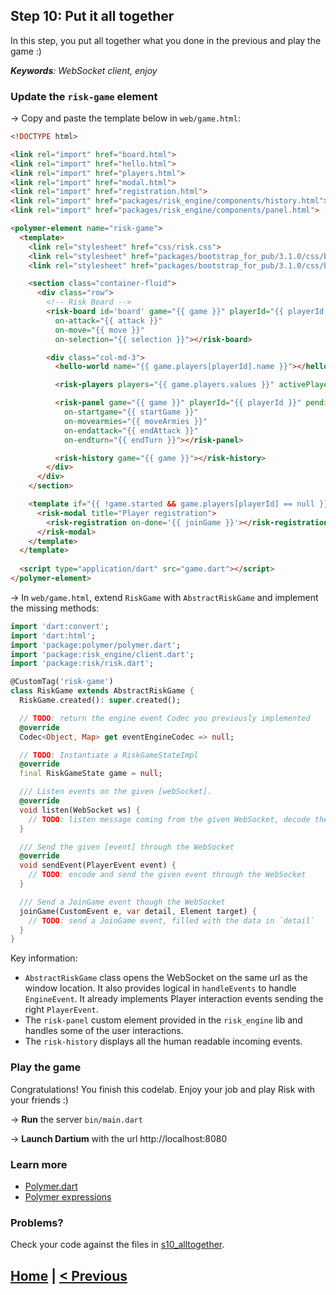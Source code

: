 ## Step 10: Put it all together

In this step, you put all together what you done in the previous and play the game :)

_**Keywords**: WebSocket client, enjoy_

### Update the `risk-game` element

&rarr; Copy and paste the template below in `web/game.html`:

```HTML
<!DOCTYPE html>

<link rel="import" href="board.html">
<link rel="import" href="hello.html">
<link rel="import" href="players.html">
<link rel="import" href="modal.html">
<link rel="import" href="registration.html">
<link rel="import" href="packages/risk_engine/components/history.html">
<link rel="import" href="packages/risk_engine/components/panel.html">

<polymer-element name="risk-game">
  <template>
    <link rel="stylesheet" href="css/risk.css">
    <link rel="stylesheet" href="packages/bootstrap_for_pub/3.1.0/css/bootstrap.min.css">
    <link rel="stylesheet" href="packages/bootstrap_for_pub/3.1.0/css/bootstrap-theme.min.css">

    <section class="container-fluid">
      <div class="row">
        <!-- Risk Board -->
        <risk-board id='board' game="{{ game }}" playerId="{{ playerId }}" class="col-md-9"
          on-attack="{{ attack }}"
          on-move="{{ move }}"
          on-selection="{{ selection }}"></risk-board>

        <div class="col-md-3">
          <hello-world name="{{ game.players[playerId].name }}"></hello-world>

          <risk-players players="{{ game.players.values }}" activePlayerId="{{ game.activePlayerId }}" playersOrder="{{ game.playersOrder }}"></risk-players>

          <risk-panel game="{{ game }}" playerId="{{ playerId }}" pendingMove="{{ pendingMove }}"
            on-startgame="{{ startGame }}"
            on-movearmies="{{ moveArmies }}"
            on-endattack="{{ endAttack }}"
            on-endturn="{{ endTurn }}"></risk-panel>

          <risk-history game="{{ game }}"></risk-history>
        </div>
      </div>
    </section>

    <template if="{{ !game.started && game.players[playerId] == null }}">
      <risk-modal title="Player registration">
        <risk-registration on-done='{{ joinGame }}'></risk-registration>
      </risk-modal>
    </template>
  </template>
  
  <script type="application/dart" src="game.dart"></script>
</polymer-element>
```

&rarr; In `web/game.html`, extend `RiskGame` with `AbstractRiskGame` and implement the missing methods:

```Dart
import 'dart:convert';
import 'dart:html';
import 'package:polymer/polymer.dart';
import 'package:risk_engine/client.dart';
import 'package:risk/risk.dart';

@CustomTag('risk-game')
class RiskGame extends AbstractRiskGame {
  RiskGame.created(): super.created();

  // TODO: return the engine event Codec you previously implemented
  @override
  Codec<Object, Map> get eventEngineCodec => null;

  // TODO: Instantiate a RiskGameStateImpl
  @override
  final RiskGameState game = null;

  /// Listen events on the given [webSocket].
  @override
  void listen(WebSocket ws) {
    // TODO: listen message coming from the given WebSocket, decode them and handle them with `handleEvents`
  }

  /// Send the given [event] through the WebSocket 
  @override
  void sendEvent(PlayerEvent event) {
    // TODO: encode and send the given event through the WebSocket
  }

  /// Send a JoinGame event though the WebSocket
  joinGame(CustomEvent e, var detail, Element target) {
    // TODO: send a JoinGame event, filled with the data in `detail`
  }
}
```

Key information:
* `AbstractRiskGame` class opens the WebSocket on the same url as the window location. It also provides logical in `handleEvents` to handle `EngineEvent`. It already implements Player interaction events sending the right `PlayerEvent`.
* The `risk-panel` custom element provided in the `risk_engine` lib and handles some of the user interactions.
* The `risk-history` displays all the human readable incoming events.

### Play the game

Congratulations!
You finish this codelab. Enjoy your job and play Risk with your friends :)

&rarr; **Run** the server `bin/main.dart`

&rarr; **Launch Dartium** with the url http://localhost:8080

### Learn more
 - [Polymer.dart](https://www.dartlang.org/polymer-dart/)
 - [Polymer expressions](https://pub.dartlang.org/packages/polymer_expressions)
 
### Problems?
Check your code against the files in [s10_alltogether](../samples/s10_alltogether).

## [Home](../README.md) | [< Previous](step-9.md#step-9-server-side)


